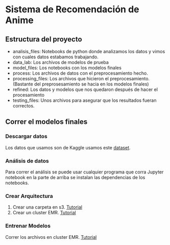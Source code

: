 # Sistema de Recomendación de Anime
## Estructura del proyecto
- analisis_files: Notebooks de python donde analizamos los datos y vimos con cuales datos estabamos trabajando.
- data_lab: Los archivos de modelos de prueba
- model_files: Los notebooks con los modelos finales
- process: Los archivos de datos con el preprocesamiento hecho.
- processing_files: Los archivos que hicieron el preprocesamiento. (Bastante del preprosesamiento se hacia en los modelos finales)
- refined: Los datos y modelos que nos quedaron después de hacer el procesamiento
- testing_files: Unos archivos para asegurar que los resultados fueran correctos.
## Correr el modelos finales
### Descargar datos
Los datos que usamos son de Kaggle usamos este [dataset](https://www.kaggle.com/datasets/dbdmobile/myanimelist-dataset).
### Análisis de datos
Para correr el análisis se puede usar cualquier programa que corra Jupyter notebook en la parte de arriba se instalan las dependencias de los notebooks.
### Crear Arquitectura
1. Crear una carpeta en s3. [Tutorial](https://scribehow.com/shared/Create_an_S3_Bucket_and_Upload_Files__IpMbFfdaSzuxviU2n_Ec8Q)
2. Crear un cluster EMR. [Tutorial](https://scribehow.com/shared/Create_an_Amazon_EMR_Cluster_with_Custom_Security_Rules__23RSSB9SSK65adYhDhfVsg)
### Entrenar Modelos
Correr los archivos en cluster EMR. [Tutorial]()
